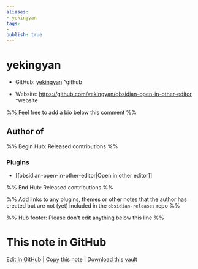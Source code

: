 ```yaml
---
aliases:
- yekingyan
tags:
- 
publish: true
---
```


# yekingyan

- GitHub: [yekingyan](https://github.com/yekingyan/) ^github
<!-- - Discord: `@` ^discord-->
- Website: <https://github.com/yekingyan/obsidian-open-in-other-editor> ^website
<!-- - [[Publish sites|Publish site]]: <https://> ^publish-->

%% Feel free to add a bio below this comment %%


## Author of

%% Begin Hub: Released contributions %%
### Plugins
- [[obsidian-open-in-other-editor|Open in other editor]]

%% End Hub: Released contributions %%

%% Add links to any plugins, themes or other notes that the author has created but are not (yet) included in the `obsidian-releases` repo %%

<!--
### Unlisted plugins
-->

<!--
### Others
-->

<!--
## Sponsor this author
-->

<!-- - [[GitHub sponsors]]: [Sponsor @yekingyan on GitHub Sponsors](https://github.com/sponsors/yekingyan) ^github-sponsor-->
<!-- - [[Buy me a coffee]]: <https://> ^buy-me-a-coffee-->
<!-- - [[PayPal]]: <https://> ^paypal-->
<!-- - [[Patreon]]: <https://> ^patreon-->

<!--
## Follow this author
-->

<!-- - [[YouTube Channels|On YouTube]]: <https://> ^youtube-->
<!-- - Twitter: <https://> ^twitter-->
<!-- - ... -->

%% Hub footer: Please don't edit anything below this line %%

# This note in GitHub

<span class="git-footer">[Edit In GitHub](https://github.dev/obsidian-community/obsidian-hub/blob/main/01%20-%20Community/People/yekingyan.md "git-hub-edit-note") | [Copy this note](https://raw.githubusercontent.com/obsidian-community/obsidian-hub/main/01%20-%20Community/People/yekingyan.md "git-hub-copy-note") | [Download this vault](https://github.com/obsidian-community/obsidian-hub/archive/refs/heads/main.zip "git-hub-download-vault") </span>
